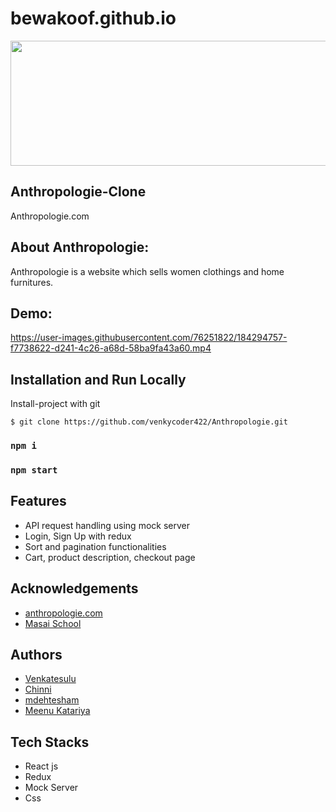 # bewakoof.github.io


<img src="https://images.ctfassets.net/5de70he6op10/53ZOE4rRqrxcvv0hg2eSLV/a849085e5f600c618132be2475017746/anthro-logo.svg" width="600" height="200">


## Anthropologie-Clone

Anthropologie.com

## About Anthropologie:
Anthropologie is a website which sells women clothings and home furnitures.

## Demo:

https://user-images.githubusercontent.com/76251822/184294757-f7738622-d241-4c26-a68d-58ba9fa43a60.mp4

## Installation and Run Locally
Install-project with git
```
$ git clone https://github.com/venkycoder422/Anthropologie.git
```
### `npm i`

### `npm start`

## Features
- API request handling using mock server
- Login, Sign Up with redux
- Sort and pagination functionalities
- Cart, product description, checkout page

## Acknowledgements
- [anthropologie.com](https://www.anthropologie.com/)
- [Masai School](https://www.masaischool.com/)

## Authors

- [Venkatesulu](https://github.com/venkycoder422)
- [Chinni](https://github.com/Chinni-Chinni)
- [mdehtesham](https://github.com/mdehteshamcoder)
- [Meenu Katariya](https://github.com/MeenuKatariya)
## Tech Stacks
- React js
- Redux
- Mock Server
- Css
